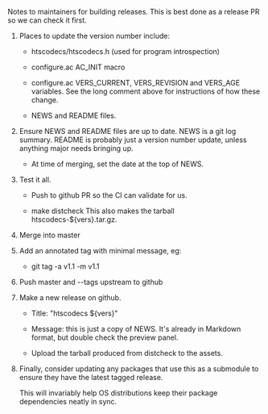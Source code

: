 Notes to maintainers for building releases.
This is best done as a release PR so we can check it first.

1. Places to update the version number include:

   - htscodecs/htscodecs.h (used for program introspection)

   - configure.ac AC_INIT macro

   - configure.ac VERS_CURRENT, VERS_REVISION and VERS_AGE variables.
     See the long comment above for instructions of how these change.

   - NEWS and README files.


2. Ensure NEWS and README files are up to date.  NEWS is a git log
   summary.  README is probably just a version number update, unless
   anything major needs bringing up.

   - At time of merging, set the date at the top of NEWS.


3. Test it all.
   - Push to github PR so the CI can validate for us.

   - make distcheck
     This also makes the tarball htscodecs-${vers}.tar.gz.


4. Merge into master


5. Add an annotated tag with minimal message, eg:

   - git tag -a v1.1 -m v1.1


6. Push master and --tags upstream to github


7. Make a new release on github.

   - Title: "htscodecs ${vers}"

   - Message: this is just a copy of NEWS.
     It's already in Markdown format, but double check the preview panel.

   - Upload the tarball produced from distcheck to the assets.


8. Finally, consider updating any packages that use this as a
   submodule to ensure they have the latest tagged release.

   This will invariably help OS distributions keep their package
   dependencies neatly in sync.
